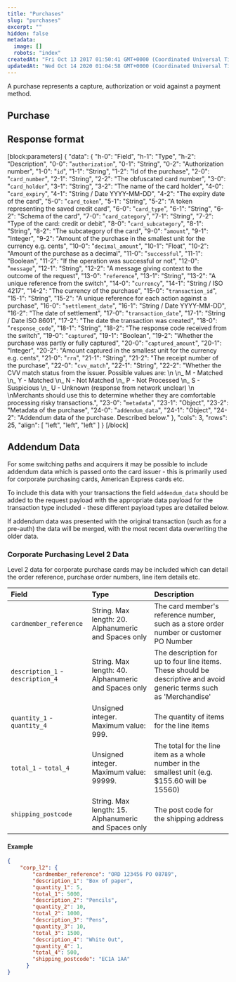 ```yaml
---
title: "Purchases"
slug: "purchases"
excerpt: ""
hidden: false
metadata: 
  image: []
  robots: "index"
createdAt: "Fri Oct 13 2017 01:50:41 GMT+0000 (Coordinated Universal Time)"
updatedAt: "Wed Oct 14 2020 01:04:58 GMT+0000 (Coordinated Universal Time)"
---
```

A purchase represents a capture, authorization or void against a payment method.

## Purchase

## Response format

[block:parameters]
{
  "data": {
    "h-0": "Field",
    "h-1": "Type",
    "h-2": "Description",
    "0-0": "`authorization`",
    "0-1": "String",
    "0-2": "Authorization number",
    "1-0": "`id`",
    "1-1": "String",
    "1-2": "Id of the purchase",
    "2-0": "`card_number`",
    "2-1": "String",
    "2-2": "The obfuscated card number",
    "3-0": "`card_holder`",
    "3-1": "String",
    "3-2": "The name of the card holder",
    "4-0": "`card_expiry`",
    "4-1": "String / Date YYYY-MM-DD",
    "4-2": "The expiry date of the card",
    "5-0": "`card_token`",
    "5-1": "String",
    "5-2": "A token representing the saved credit card",
    "6-0": "`card_type`",
    "6-1": "String",
    "6-2": "Schema of the card",
    "7-0": "`card_category`",
    "7-1": "String",
    "7-2": "Type of the card: credit or debit",
    "8-0": "`card_subcategory`",
    "8-1": "String",
    "8-2": "The subcategory of the card",
    "9-0": "`amount`",
    "9-1": "Integer",
    "9-2": "Amount of the purchase in the smallest unit for the currency e.g. cents",
    "10-0": "`decimal_amount`",
    "10-1": "Float",
    "10-2": "Amount of the purchase as a decimal",
    "11-0": "`successful`",
    "11-1": "Boolean",
    "11-2": "If the operation was successful or not",
    "12-0": "`message`",
    "12-1": "String",
    "12-2": "A message giving context to the outcome of the request",
    "13-0": "`reference`",
    "13-1": "String",
    "13-2": "A unique reference from the switch",
    "14-0": "`currency`",
    "14-1": "String / ISO 4217",
    "14-2": "The currency of the purchase",
    "15-0": "`transaction_id`",
    "15-1": "String",
    "15-2": "A unique reference for each action against a purchase",
    "16-0": "`settlement_date`",
    "16-1": "String / Date YYYY-MM-DD",
    "16-2": "The date of settlement",
    "17-0": "`transaction_date`",
    "17-1": "String / Date ISO 8601",
    "17-2": "The date the transaction was created",
    "18-0": "`response_code`",
    "18-1": "String",
    "18-2": "The response code received from the switch",
    "19-0": "`captured`",
    "19-1": "Boolean",
    "19-2": "Whether the purchase was partly or fully captured",
    "20-0": "`captured_amount`",
    "20-1": "Integer",
    "20-2": "Amount captured in the smallest unit for the currency e.g. cents",
    "21-0": "`rrn`",
    "21-1": "String",
    "21-2": "The receipt number of the purchase",
    "22-0": "`cvv_match`",
    "22-1": "String",
    "22-2": "Whether the CVV match status from the issuer. Possible values are:  \n  \n_ M - Matched  \n_ Y - Matched  \n_ N - Not Matched  \n_ P - Not Processed  \n_ S - Suspicious  \n_ U - Unknown (response from network unclear)  \n  \nMerchants should use this to determine whether they are comfortable processing risky transactions.",
    "23-0": "`metadata`",
    "23-1": "Object",
    "23-2": "Metadata of the purchase",
    "24-0": "`addendum_data`",
    "24-1": "Object",
    "24-2": "Addendum data of the purchase. Described below."
  },
  "cols": 3,
  "rows": 25,
  "align": [
    "left",
    "left",
    "left"
  ]
}
[/block]


## Addendum Data

For some switching paths and acquirers it may be possible to include addendum data which is passed onto the card issuer - this is primarily used for corporate purchasing cards, American Express cards etc.

To include this data with your transactions the field `addendum_data` should be added to the request payload with the appropriate data payload for the transaction type included - these different payload types are detailed below.

If addendum data was presented with the original transaction (such as for a pre-auth) the data will be merged, with the most recent data overwriting the older data.

### Corporate Purchasing Level 2 Data

Level 2 data for corporate purchase cards may be included which can detail the order reference, purchase order numbers, line item details etc.

| Field                             | Type                                                 | Description                                                                                                          |
| :-------------------------------- | :--------------------------------------------------- | :------------------------------------------------------------------------------------------------------------------- |
| `cardmember_reference`            | String. Max length: 20. Alphanumeric and Spaces only | The card member's reference number, such as a store order number or customer PO Number                               |
| `description_1` - `description_4` | String. Max length: 40. Alphanumeric and Spaces only | The description for up to four line items. These should be descriptive and avoid generic terms such as 'Merchandise' |
| `quantity_1` - `quantity_4`       | Unsigned integer. Maximum value: 999.                | The quantity of items for the line items                                                                             |
| `total_1` - `total_4`             | Unsigned integer. Maximum value: 99999.              | The total for the line item as a whole number in the smallest unit (e.g. $155.60 will be 15560)                      |
| `shipping_postcode`               | String. Max length: 15. Alphanumeric and Spaces only | The post code for the shipping address                                                                               |

#### Example

```json
{
    "corp_l2": {
        "cardmember_reference": "ORD 123456 PO 08789",
        "description_1": "Box of paper",
        "quantity_1": 5,
        "total_1": 5000,
        "description_2": "Pencils",
        "quantity_2": 10,
        "total_2": 1000,         
        "description_3": "Pens",
        "quantity_3": 10,
        "total_3": 1500,
        "description_4": "White Out",
        "quantity_4": 1,
        "total_4": 500,
        "shipping_postcode": "EC1A 1AA"
      }
}
```
